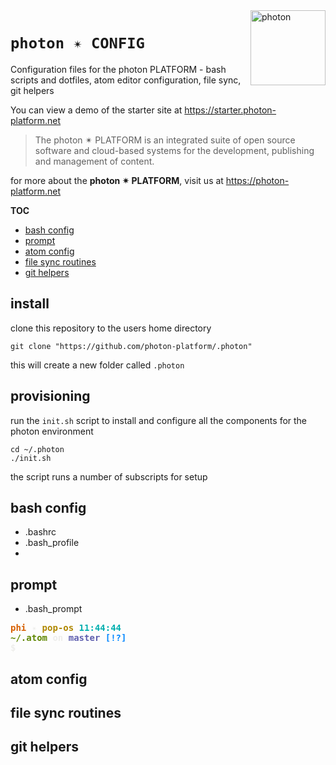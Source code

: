 <a href="https://photon-platform.net/">
    <img src="https://photon-platform.net/images/photon-logo-bg.png" alt="photon" title="photon" align="right" height="120" />
</a>

# `photon ✴ CONFIG`

Configuration files for the photon PLATFORM - bash scripts and dotfiles, atom editor configuration, file sync, git helpers

You can view a demo of the starter site at https://starter.photon-platform.net


> The photon ✴ PLATFORM is an integrated suite of open source software and cloud-based systems for the development, publishing and management of content.

for more about the **photon ✴ PLATFORM**, visit us at https://photon-platform.net

**TOC**
<!-- @import "[TOC]" {cmd="toc" depthFrom=2 depthTo=6 orderedList=false} -->
<!-- code_chunk_output -->

* [bash config](#bash-config)
* [prompt](#prompt)
* [atom config](#atom-config)
* [file sync routines](#file-sync-routines)
* [git helpers](#git-helpers)

<!-- /code_chunk_output -->

## install
clone this repository to the users home directory
```
git clone "https://github.com/photon-platform/.photon"
```
this will create a new folder called `.photon`

## provisioning

run the `init.sh` script to install and configure all the components for the photon environment

```
cd ~/.photon
./init.sh
```

the script runs a number of subscripts for setup




## bash config

- .bashrc
- .bash_profile
-

## prompt

- .bash_prompt

<pre><font color="#D75F00"><b>phi</b></font><font color="#EEEEEC"><b> ✴ </b></font><font color="#AF8700"><b>pop-os </b></font><font color="#00AFAF"><b>11:44:44</b></font>
<font color="#5F8700"><b>~/.atom</b></font><font color="#EEEEEC"><b> on </b></font><font color="#5F5FAF"><b>master</b></font><font color="#0087FF"><b> [!?]</b></font>
<font color="#EEEEEC"><b>$ </b></font>
</pre>

## atom config

## file sync routines

## git helpers
